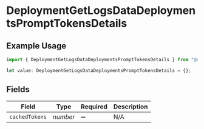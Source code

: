 # DeploymentGetLogsDataDeploymentsPromptTokensDetails

## Example Usage

```typescript
import { DeploymentGetLogsDataDeploymentsPromptTokensDetails } from "@orq-ai/node/models/operations";

let value: DeploymentGetLogsDataDeploymentsPromptTokensDetails = {};
```

## Fields

| Field              | Type               | Required           | Description        |
| ------------------ | ------------------ | ------------------ | ------------------ |
| `cachedTokens`     | *number*           | :heavy_minus_sign: | N/A                |